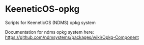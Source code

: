 # KeeneticOS-opkg

Scripts for KeeneticOS (NDMS) opkg system

Documentation for ndms opkg system here: https://github.com/ndmsystems/packages/wiki/Opkg-Component
